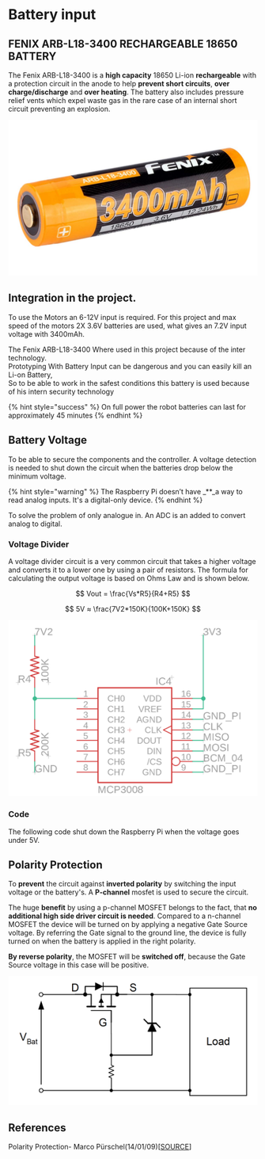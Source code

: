 # Battery input

## FENIX ARB-L18-3400 RECHARGEABLE 18650 BATTERY

The Fenix ARB-L18-3400 is a **high capacity** 18650 Li-ion **rechargeable** with a protection circuit in the anode to help **prevent short circuits**, **over charge/discharge** and **over heating**. The battery also includes pressure relief vents which expel waste gas in the rare case of an internal short circuit preventing an explosion.

![](../../../../.gitbook/assets/arb-l18-3400.jpg)

## **Integration in the project.**

To use the Motors an 6-12V input is required. For this project and max speed of the motors 2X 3.6V batteries are used, what gives an 7.2V input voltage with 3400mAh.

The Fenix ARB-L18-3400 Where used in this project because of the inter technology.  
Prototyping With Battery Input can be dangerous and you can easily kill an Li-on Battery,  
So to be able to work in the safest conditions this battery is used because of his intern security technology

{% hint style="success" %}
On full power the robot batteries can last for approximately 45 minutes
{% endhint %}

## Battery Voltage

To be able to secure the components and the controller. A voltage detection is needed to shut down the circuit when the batteries drop below the minimum voltage.

{% hint style="warning" %}
The Raspberry Pi doesn’t have _\*\*_a way to read analog inputs. It's a digital-only device.
{% endhint %}

To solve the problem of only analogue in. An ADC is an added to convert analog to digital.

### Voltage Divider

A voltage divider circuit is a very common circuit that takes a higher voltage and converts it to a lower one by using a pair of resistors. The formula for calculating the output voltage is based on Ohms Law and is shown below.

$$
Vout = \frac{Vs*R5}{R4+R5}
$$

$$
5V ≈ \frac{7V2*150K}{100K+150K}
$$

![](../../../../.gitbook/assets/screenshot-2019-05-31-at-17.26.25.png)

### Code

The following code shut down the Raspberry Pi when the voltage goes under 5V.

## Polarity Protection

To **prevent** the circuit against **inverted polarity** by switching the input voltage or the battery's. A **P-channel** mosfet is used to secure the circuit.

The huge **benefit** by using a p-channel MOSFET belongs to the fact, that **no additional high side driver circuit is needed**. Compared to a n-channel MOSFET the device will be turned on by applying a negative Gate Source voltage. By referring the Gate signal to the ground line, the device is fully turned on when the battery is applied in the right polarity.

**By reverse polarity**, the MOSFET will be **switched off**, because the Gate Source voltage in this case will be positive.

![](../../../../.gitbook/assets/screenshot-2019-06-08-at-00.42.32.png)

## References

Polarity Protection- Marco Pürschel\(14/01/09\)\[[SOURCE](https://www.infineon.com/dgdl/Reverse-Batery-Protection-Rev2.pdf?fileId=db3a304412b407950112b41887722615)\]

